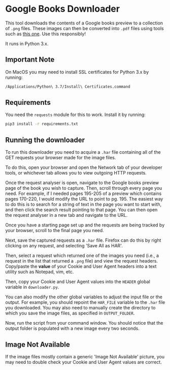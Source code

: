 # Google Books Downloader
This tool downloads the contents of a Google books preview to a collection of `.png` files. These images can then be converted into `.pdf` files using tools such as [this one](https://png2pdf.com/). Use this responsibly!

It runs in Python 3.x.

## Important Note
On MacOS you may need to install SSL certificates for Python 3.x by running:
```bash
/Applications/Python\ 3.7/Install\ Certificates.command
```

## Requirements
You need the `requests` module for this to work. Install it by running:
```bash
pip3 install -r requirements.txt
```

## Running the downloader
To run this downloader you need to acquire a `.har` file containing all of the GET requests your browser made for the image files.

To do this, open your browser and open the Network tab of your developer tools, or whichever tab allows you to view outgoing HTTP requests.

Once the request analyser is open, navigate to the Google books preview page of the book you wish to capture. Then, scroll through every page you need. For example, if I needed pages 195-205 of a preview which contains pages 170-220, I would modify the URL to point to pg. 195. The easiest way to do this is to search for a string of text in the page you want to start with, and then click the search result pointing to that page. You can then open the request analyser in a new tab and navigate to the URL.

Once you have a starting page set up and the requests are being tracked by your browser, scroll to the final page you need.

Next, save the captured requests as a `.har` file. Firefox can do this by right clicking on any request, and selecting 'Save All as HAR'.

Then, select a request which returned one of the images you need (i.e., a request in the list that returned a `.png` file) and view the request headers. Copy/paste the **value** of your Cookie and User Agent headers into a text utility such as Notepad, vim, etc.

Then, copy your Cookie and User Agent values into the `HEADER` global variable in `downloader.py`.

You can also modify the other global variables to adjust the input file or the output. For example, you should repoint the `HAR_FILE` variable to the `.har` file you downloaded. You may also need to manually create the directory to which you save the image files, as specified in `OUTPUT_FOLDER`.

Now, run the script from your command window. You should notice that the output folder is populated with a new image every two seconds.

## Image Not Available
If the image files mostly contain a generic 'Image Not Available' picture, you may need to double check your Cookie and User Agent values are correct.
